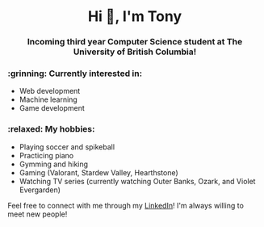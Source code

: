 <h1 align="center">Hi 👋, I'm Tony</h1>
<h3 align="center">Incoming third year Computer Science student at The University of British Columbia!</h3>

<h3> :grinning: Currently interested in: </h3> 

* Web development
* Machine learning
* Game development

<h3> :relaxed: My hobbies: </h3>

* Playing soccer and spikeball
* Practicing piano
* Gymming and hiking
* Gaming (Valorant, Stardew Valley, Hearthstone)
* Watching TV series (currently watching Outer Banks, Ozark, and Violet Evergarden)

Feel free to connect with me through my [LinkedIn](https://linkedin.com/in/tony-fu)! I'm always willing to meet new people!
